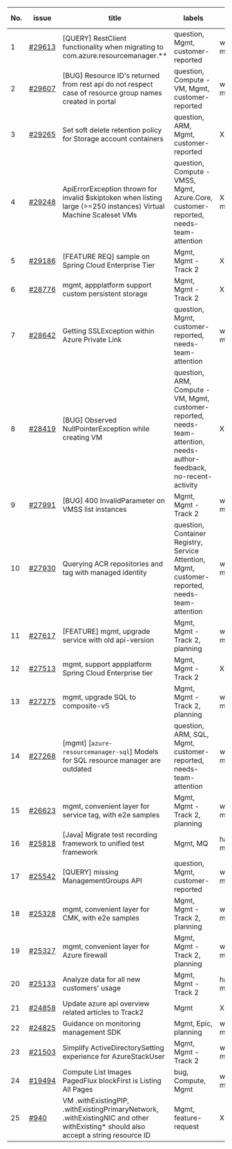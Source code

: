 | No. | issue | title | labels | assignees | bot advice | created date |
| ------ | ------ | ------ | ------ | ------ | ------ | :-----: |
|1|[#29613](https://github.com/Azure/azure-sdk-for-java/issues/29613)|[QUERY] RestClient functionality when migrating to com.azure.resourcemanager.**|question, Mgmt, customer-reported|weidongxu-microsoft||2022-06-23|
|2|[#29607](https://github.com/Azure/azure-sdk-for-java/issues/29607)|[BUG] Resource ID's returned from rest api do not respect case of resource group names created in portal|question, Compute - VM, Mgmt, customer-reported|weidongxu-microsoft||2022-06-23|
|3|[#29265](https://github.com/Azure/azure-sdk-for-java/issues/29265)|Set soft delete retention policy for Storage account containers |question, ARM, Mgmt, customer-reported|XiaofeiCao|new comment|2022-06-07|
|4|[#29248](https://github.com/Azure/azure-sdk-for-java/issues/29248)|ApiErrorException thrown for invalid $skiptoken when listing large (>=250 instances) Virtual Machine Scaleset VMs|question, Compute - VMSS, Mgmt, Azure.Core, customer-reported, needs-team-attention|XiaofeiCao, mssfang||2022-06-06|
|5|[#29186](https://github.com/Azure/azure-sdk-for-java/issues/29186)|[FEATURE REQ] sample on Spring Cloud Enterprise Tier|Mgmt, Mgmt - Track 2|XiaofeiCao||2022-06-02|
|6|[#28776](https://github.com/Azure/azure-sdk-for-java/issues/28776)|mgmt, appplatform support custom persistent storage|Mgmt, Mgmt - Track 2|XiaofeiCao||2022-05-11|
|7|[#28642](https://github.com/Azure/azure-sdk-for-java/issues/28642)|Getting SSLException within Azure Private Link|question, Mgmt, customer-reported, needs-team-attention|weidongxu-microsoft||2022-05-04|
|8|[#28419](https://github.com/Azure/azure-sdk-for-java/issues/28419)|[BUG] Observed NullPointerException while creating VM|question, ARM, Compute - VM, Mgmt, customer-reported, needs-team-attention, needs-author-feedback, no-recent-activity|XiaofeiCao||2022-04-20|
|9|[#27991](https://github.com/Azure/azure-sdk-for-java/issues/27991)|[BUG] 400 InvalidParameter on VMSS list instances|Mgmt, Mgmt - Track 2|weidongxu-microsoft||2022-04-01|
|10|[#27930](https://github.com/Azure/azure-sdk-for-java/issues/27930)|Querying ACR repositories and tag with managed identity|question, Container Registry, Service Attention, Mgmt, customer-reported, needs-team-attention|weidongxu-microsoft||2022-03-29|
|11|[#27617](https://github.com/Azure/azure-sdk-for-java/issues/27617)|[FEATURE] mgmt, upgrade service with old api-version|Mgmt, Mgmt - Track 2, planning|weidongxu-microsoft||2022-03-11|
|12|[#27513](https://github.com/Azure/azure-sdk-for-java/issues/27513)|mgmt, support appplatform Spring Cloud Enterprise tier|Mgmt, Mgmt - Track 2|XiaofeiCao||2022-03-08|
|13|[#27275](https://github.com/Azure/azure-sdk-for-java/issues/27275)|mgmt, upgrade SQL to composite-v5|Mgmt, Mgmt - Track 2, planning|weidongxu-microsoft||2022-02-24|
|14|[#27268](https://github.com/Azure/azure-sdk-for-java/issues/27268)|[mgmt] [`azure-resourcemanager-sql`] Models for SQL resource manager are outdated|question, ARM, SQL, Mgmt, customer-reported, needs-team-attention|weidongxu-microsoft||2022-02-23|
|15|[#26623](https://github.com/Azure/azure-sdk-for-java/issues/26623)|mgmt, convenient layer for service tag, with e2e samples|Mgmt, Mgmt - Track 2, planning|weidongxu-microsoft||2022-01-21|
|16|[#25818](https://github.com/Azure/azure-sdk-for-java/issues/25818)|[Java] Migrate test recording framework to unified test framework|Mgmt, MQ|haolingdong-msft|new issue|2021-12-06|
|17|[#25542](https://github.com/Azure/azure-sdk-for-java/issues/25542)|[QUERY] missing ManagementGroups API|question, Mgmt, customer-reported|weidongxu-microsoft||2021-11-19|
|18|[#25328](https://github.com/Azure/azure-sdk-for-java/issues/25328)|mgmt, convenient layer for CMK, with e2e samples|Mgmt, Mgmt - Track 2, planning|weidongxu-microsoft||2021-11-11|
|19|[#25327](https://github.com/Azure/azure-sdk-for-java/issues/25327)|mgmt, convenient layer for Azure firewall|Mgmt, Mgmt - Track 2, planning|weidongxu-microsoft||2021-11-11|
|20|[#25133](https://github.com/Azure/azure-sdk-for-java/issues/25133)|Analyze data for all new customers' usage|Mgmt, Mgmt - Track 2|haolingdong-msft||2021-11-02|
|21|[#24858](https://github.com/Azure/azure-sdk-for-java/issues/24858)|Update azure api overview related articles to Track2|Mgmt|XiaofeiCao||2021-10-18|
|22|[#24825](https://github.com/Azure/azure-sdk-for-java/issues/24825)|Guidance on monitoring management SDK|Mgmt, Epic, planning|weidongxu-microsoft||2021-10-15|
|23|[#21503](https://github.com/Azure/azure-sdk-for-java/issues/21503)|Simplify ActiveDirectorySetting experience for AzureStackUser|Mgmt, Mgmt - Track 2|weidongxu-microsoft||2021-05-14|
|24|[#19494](https://github.com/Azure/azure-sdk-for-java/issues/19494)|Compute List Images PagedFlux blockFirst is Listing All Pages|bug, Compute, Mgmt|weidongxu-microsoft||2021-02-26|
|25|[#940](https://github.com/Azure/azure-sdk-for-java/issues/940)|VM .withExistingPIP, .withExistingPrimaryNetwork, .withExistingNIC and other withExisting* should also accept a string resource ID|Mgmt, feature-request|XiaofeiCao||2016-07-06|
